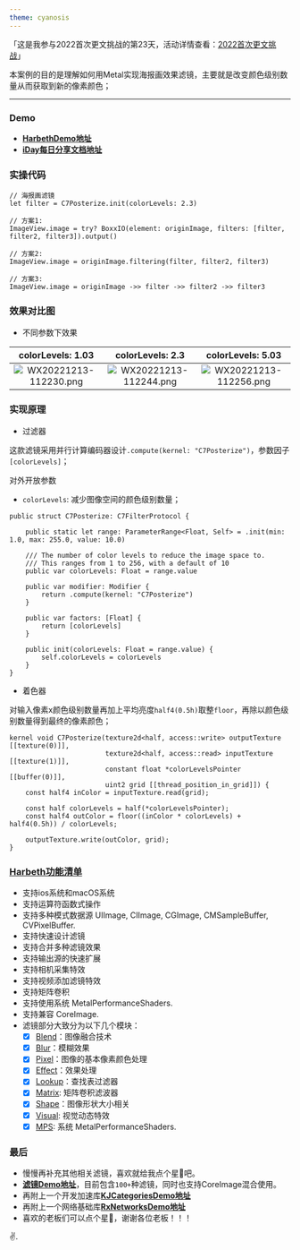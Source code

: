 ```yaml
---
theme: cyanosis
---
```

「这是我参与2022首次更文挑战的第23天，活动详情查看：[2022首次更文挑战](https://juejin.cn/post/7162096952883019783?utm_source=push&utm_medium=web&utm_campaign=jinshijihua02)」

本案例的目的是理解如何用Metal实现海报画效果滤镜，主要就是改变颜色级别数量从而获取到新的像素颜色；

---

### Demo

- [**HarbethDemo地址**](https://github.com/yangKJ/Harbeth)
- [**iDay每日分享文档地址**](https://github.com/yangKJ/iDay)

### 实操代码

```
// 海报画滤镜
let filter = C7Posterize.init(colorLevels: 2.3)

// 方案1:
ImageView.image = try? BoxxIO(element: originImage, filters: [filter, filter2, filter3]).output()

// 方案2:
ImageView.image = originImage.filtering(filter, filter2, filter3)

// 方案3:
ImageView.image = originImage ->> filter ->> filter2 ->> filter3
```

### 效果对比图

- 不同参数下效果

|colorLevels: 1.03|colorLevels: 2.3|colorLevels: 5.03|
|:-:|:-:|:-:|
|![WX20221213-112230.png](https://p9-juejin.byteimg.com/tos-cn-i-k3u1fbpfcp/453f03da31e9420a941c0f08f3ce3cc7~tplv-k3u1fbpfcp-watermark.image?)|![WX20221213-112244.png](https://p3-juejin.byteimg.com/tos-cn-i-k3u1fbpfcp/8015403c270a477491e03236644a81a1~tplv-k3u1fbpfcp-watermark.image?)|![WX20221213-112256.png](https://p6-juejin.byteimg.com/tos-cn-i-k3u1fbpfcp/2958636b80794a17a79e9840555e351d~tplv-k3u1fbpfcp-watermark.image?)|

### 实现原理

- 过滤器

这款滤镜采用并行计算编码器设计`.compute(kernel: "C7Posterize")`，参数因子`[colorLevels]`；

对外开放参数
- `colorLevels`: 减少图像空间的颜色级别数量；

```
public struct C7Posterize: C7FilterProtocol {
    
    public static let range: ParameterRange<Float, Self> = .init(min: 1.0, max: 255.0, value: 10.0)
    
    /// The number of color levels to reduce the image space to.
    /// This ranges from 1 to 256, with a default of 10
    public var colorLevels: Float = range.value
    
    public var modifier: Modifier {
        return .compute(kernel: "C7Posterize")
    }
    
    public var factors: [Float] {
        return [colorLevels]
    }
    
    public init(colorLevels: Float = range.value) {
        self.colorLevels = colorLevels
    }
}
```

- 着色器

对输入像素x颜色级别数量再加上平均亮度`half4(0.5h)`取整`floor`，再除以颜色级别数量得到最终的像素颜色； 

```
kernel void C7Posterize(texture2d<half, access::write> outputTexture [[texture(0)]],
                        texture2d<half, access::read> inputTexture [[texture(1)]],
                        constant float *colorLevelsPointer [[buffer(0)]],
                        uint2 grid [[thread_position_in_grid]]) {
    const half4 inColor = inputTexture.read(grid);
    
    const half colorLevels = half(*colorLevelsPointer);
    const half4 outColor = floor((inColor * colorLevels) + half4(0.5h)) / colorLevels;
    
    outputTexture.write(outColor, grid);
}
```

### [Harbeth功能清单](https://github.com/yangKJ/Harbeth)

- 支持ios系统和macOS系统
- 支持运算符函数式操作
- 支持多种模式数据源 UIImage, CIImage, CGImage, CMSampleBuffer, CVPixelBuffer.
- 支持快速设计滤镜
- 支持合并多种滤镜效果
- 支持输出源的快速扩展
- 支持相机采集特效
- 支持视频添加滤镜特效
- 支持矩阵卷积
- 支持使用系统 MetalPerformanceShaders.
- 支持兼容 CoreImage.
- 滤镜部分大致分为以下几个模块：
   - [x] [Blend](https://github.com/yangKJ/Harbeth/tree/master/Sources/Compute/Blend)：图像融合技术
   - [x] [Blur](https://github.com/yangKJ/Harbeth/tree/master/Sources/Compute/Blur)：模糊效果
   - [x] [Pixel](https://github.com/yangKJ/Harbeth/tree/master/Sources/Compute/ColorProcess)：图像的基本像素颜色处理
   - [x] [Effect](https://github.com/yangKJ/Harbeth/tree/master/Sources/Compute/Effect)：效果处理
   - [x] [Lookup](https://github.com/yangKJ/Harbeth/tree/master/Sources/Compute/Lookup)：查找表过滤器
   - [x] [Matrix](https://github.com/yangKJ/Harbeth/tree/master/Sources/Compute/Matrix): 矩阵卷积滤波器
   - [x] [Shape](https://github.com/yangKJ/Harbeth/tree/master/Sources/Compute/Shape)：图像形状大小相关
   - [x] [Visual](https://github.com/yangKJ/Harbeth/tree/master/Sources/Compute/Visual): 视觉动态特效
   - [x] [MPS](https://github.com/yangKJ/Harbeth/tree/master/Sources/Compute/MPS): 系统 MetalPerformanceShaders.

### 最后

- 慢慢再补充其他相关滤镜，喜欢就给我点个星🌟吧。
- [**滤镜Demo地址**](https://github.com/yangKJ/Harbeth)，目前包含`100+`种滤镜，同时也支持CoreImage混合使用。
- 再附上一个开发加速库[**KJCategoriesDemo地址**](https://github.com/yangKJ/KJCategories)
- 再附上一个网络基础库[**RxNetworksDemo地址**](https://github.com/yangKJ/RxNetworks)
- 喜欢的老板们可以点个星🌟，谢谢各位老板！！！

✌️.
